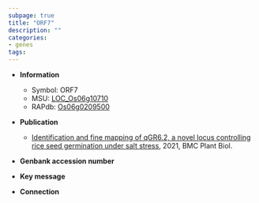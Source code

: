 ```yaml
---
subpage: true
title: "ORF7"
description: ""
categories:
- genes
tags: 
---
```


* **Information**  
    + Symbol: ORF7  
    + MSU: [LOC_Os06g10710](http://rice.plantbiology.msu.edu/cgi-bin/ORF_infopage.cgi?orf=LOC_Os06g10710)  
    + RAPdb: [Os06g0209500](http://rapdb.dna.affrc.go.jp/viewer/gbrowse_details/irgsp1?name=Os06g0209500)  

* **Publication**  
    + [Identification and fine mapping of qGR6.2, a novel locus controlling rice seed germination under salt stress](http://www.ncbi.nlm.nih.gov/pubmed?term=Identification+and+fine+mapping+of+qGR6.2,+a+novel+locus+controlling+rice+seed+germination+under+salt+stress%5BTitle%5D), 2021, BMC Plant Biol.

* **Genbank accession number**  

* **Key message**  

* **Connection**  



